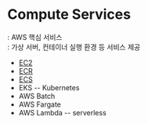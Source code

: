 # Compute Services
: AWS 핵심 서비스   
: 가상 서버, 컨테이너 실행 환경 등 서비스 제공  


- [EC2](./ec2.md)
- [ECR](./ecr.md)
- [ECS](./ecs.md)
- EKS -- Kubernetes
- AWS Batch
- AWS Fargate
- AWS Lambda -- serverless
